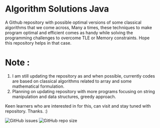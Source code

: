 # Algorithm Solutions Java
A Github repository with possible optimal versions of some classical algorithms that we come across, Many a times, these techniques to make program optimal and efficient comes as handy while solving the programming challenges to overcome TLE or Memory constraints. Hope this repository helps in that case.



# Note : 

1. I am still updating the repository as and when possible, currently codes are based on classical algorithms related to array and some mathematical formulation. 
2. Planning on updating repository with more programs focusing on string manipulation and data structures, greedy approach. 

Keen learners who are interested in for this, can visit and stay tuned with repository. Thanks. :)


<img alt="GitHub issues" src="https://img.shields.io/github/issues/theprogrammedwords/Algorithm-Solutions-Java?style=plastic">    <img alt="GitHub repo size" src="https://img.shields.io/github/repo-size/theprogrammedwords/Algorithm-Solutions-Java?style=plastic">
